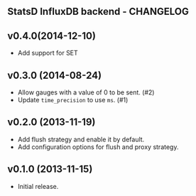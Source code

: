 StatsD InfluxDB backend - CHANGELOG
-----------------------------------
## v0.4.0(2014-12-10)
* Add support for SET

## v0.3.0 (2014-08-24)

* Allow gauges with a value of 0 to be sent. (#2)
* Update `time_precision` to use `ms`. (#1)

## v0.2.0 (2013-11-19)

* Add flush strategy and enable it by default.
* Add configuration options for flush and proxy strategy.

## v0.1.0 (2013-11-15)

* Initial release.
